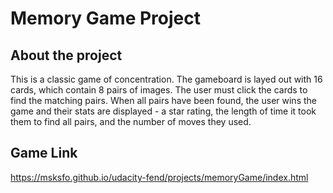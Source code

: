 # Memory Game Project

## About the project
This is a classic game of concentration. The gameboard is layed out with 16 cards, which contain 8 pairs of images. The user must click the cards to find the matching pairs. When all pairs have been found, the user wins the game and their stats are displayed - a star rating, the length of time it took them to find all pairs, and the number of moves they used. 


## Game Link

https://msksfo.github.io/udacity-fend/projects/memoryGame/index.html

